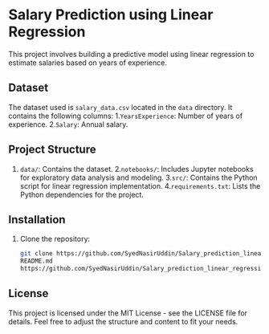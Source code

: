# Salary Prediction using Linear Regression

This project involves building a predictive model using linear regression to estimate salaries based on years of experience.

## Dataset

The dataset used is `salary_data.csv` located in the `data` directory. It contains the following columns:
1.`YearsExperience`: Number of years of experience.
2.`Salary`: Annual salary.

## Project Structure

1. `data/`: Contains the dataset.
2.`notebooks/`: Includes Jupyter notebooks for exploratory data analysis and modeling.
3.`src/`: Contains the Python script for linear regression implementation.
4.`requirements.txt`: Lists the Python dependencies for the project.

## Installation

1. Clone the repository:
   ```bash
   git clone https://github.com/SyedNasirUddin/Salary_prediction_linear_regression.git
   README.md
   https://github.com/SyedNasirUddin/Salary_prediction_linear_regression/new/main?filename=README.md

## License
This project is licensed under the MIT License - see the LICENSE file for details.
Feel free to adjust the structure and content to fit your needs.






